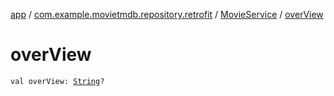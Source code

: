 [app](../../index.md) / [com.example.movietmdb.repository.retrofit](../index.md) / [MovieService](index.md) / [overView](./over-view.md)

# overView

`val overView: `[`String`](https://kotlinlang.org/api/latest/jvm/stdlib/kotlin/-string/index.html)`?`